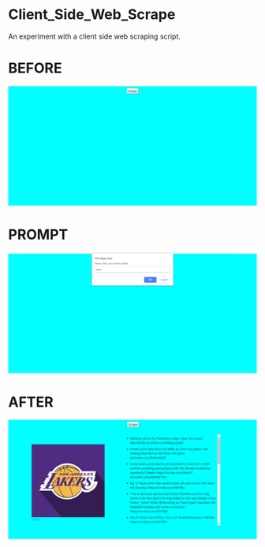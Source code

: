 # Client_Side_Web_Scrape
An experiment with a client side web scraping script.

# BEFORE
<img src="images/before.PNG" width="900">

# PROMPT
<img src="images/next.PNG" width="900">

# AFTER
<img src="images/after.PNG" width="900">
